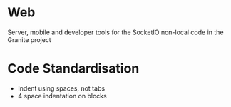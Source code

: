 # Web
Server, mobile and developer tools for the SocketIO non-local code in the Granite project

# Code Standardisation
* Indent using spaces, not tabs
* 4 space indentation on blocks